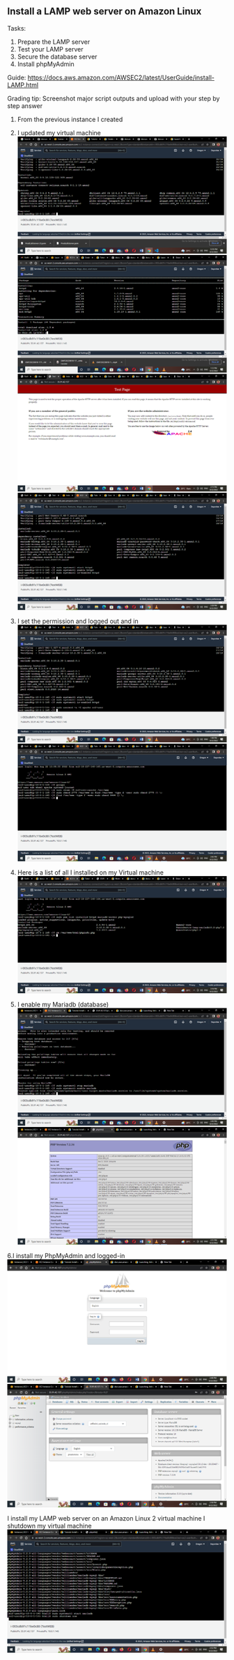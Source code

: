 ## Install a LAMP web server on Amazon Linux

Tasks:

1. Prepare the LAMP server
2. Test your LAMP server
3. Secure the database server
4. Install phpMyAdmin


Guide: https://docs.aws.amazon.com/AWSEC2/latest/UserGuide/install-LAMP.html

Grading tip:  Screenshot major script outputs and upload with your step by step answer

1. From the previous instance I created

2. I updated my virtual machine
![](../Screenshots/virtual%20machine%20updated.png)
![](../Screenshots/httpd%20installed%20.png)
![](../Screenshots/apache2%20tested.png)
![](../Screenshots/httpd%20enabled.png)

3. I set the permission and logged out and in
![](../Screenshots/Permission%20set.png)
![](../Screenshots/logging%20out%20and%20back%20in.png)

4. Here is a list of all I  installed on my Virtual machine
![](../Screenshots/list%20.png)

5. I enable my Mariadb (database)
![](../Screenshots/mariadb%20%20stopped%20and%20enable.png)
![](../Screenshots/Php.png)

6.I install my PhpMyAdmin and logged-in
![](../Screenshots/php-admin.png)
![](../Screenshots/logged-in.png)

I install my LAMP web server on an Amazon Linux 2 virtual machine
I shutdown my virtual machine
![](../Screenshots/shutdown.png)

